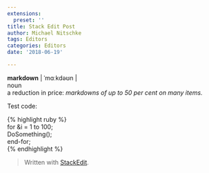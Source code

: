 ```yaml
---
extensions:
  preset: ''
title: Stack Edit Post
author: Michael Nitschke
tags: Editors
categories: Editors
date: '2018-06-19'

---
```


<p><strong>markdown</strong> |  ˈmɑːkdəʊn  |<br>
noun<br>
a reduction in price: <em>markdowns of up to 50 per cent  on  many items.</em></p>
<p>Test code:</p>
<p>{% highlight ruby %}<br>
for &amp;i = 1 to 100;<br>
DoSomething();<br>
end-for;<br>
{% endhighlight %}</p>
<blockquote>
<p>Written with <a href="https://stackedit.io/">StackEdit</a>.</p>
</blockquote>

